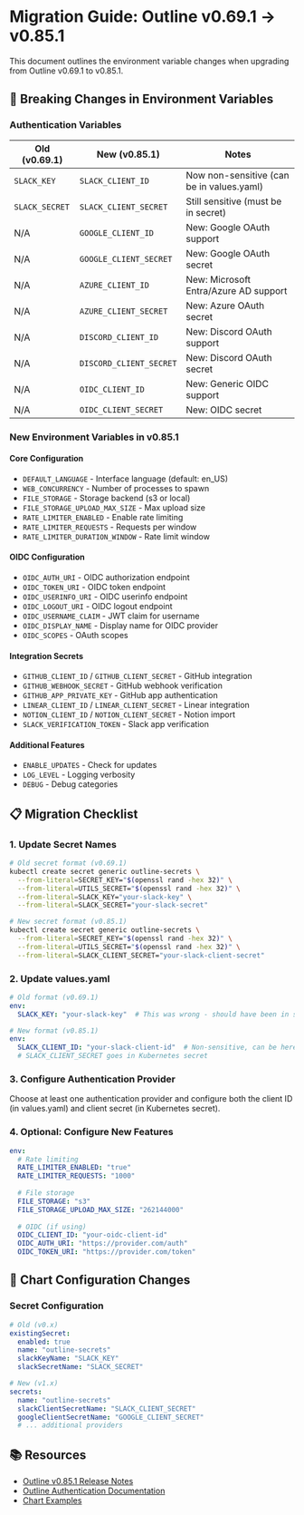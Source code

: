 # Migration Guide: Outline v0.69.1 → v0.85.1

This document outlines the environment variable changes when upgrading from Outline v0.69.1 to v0.85.1.

## 🚨 Breaking Changes in Environment Variables

### Authentication Variables

| **Old (v0.69.1)** | **New (v0.85.1)** | **Notes** |
|-------------------|-------------------|-----------|
| `SLACK_KEY` | `SLACK_CLIENT_ID` | Now non-sensitive (can be in values.yaml) |
| `SLACK_SECRET` | `SLACK_CLIENT_SECRET` | Still sensitive (must be in secret) |
| N/A | `GOOGLE_CLIENT_ID` | New: Google OAuth support |
| N/A | `GOOGLE_CLIENT_SECRET` | New: Google OAuth secret |
| N/A | `AZURE_CLIENT_ID` | New: Microsoft Entra/Azure AD support |
| N/A | `AZURE_CLIENT_SECRET` | New: Azure OAuth secret |
| N/A | `DISCORD_CLIENT_ID` | New: Discord OAuth support |
| N/A | `DISCORD_CLIENT_SECRET` | New: Discord OAuth secret |
| N/A | `OIDC_CLIENT_ID` | New: Generic OIDC support |
| N/A | `OIDC_CLIENT_SECRET` | New: OIDC secret |

### New Environment Variables in v0.85.1

#### Core Configuration
- `DEFAULT_LANGUAGE` - Interface language (default: en_US)
- `WEB_CONCURRENCY` - Number of processes to spawn
- `FILE_STORAGE` - Storage backend (s3 or local)
- `FILE_STORAGE_UPLOAD_MAX_SIZE` - Max upload size
- `RATE_LIMITER_ENABLED` - Enable rate limiting
- `RATE_LIMITER_REQUESTS` - Requests per window
- `RATE_LIMITER_DURATION_WINDOW` - Rate limit window

#### OIDC Configuration
- `OIDC_AUTH_URI` - OIDC authorization endpoint
- `OIDC_TOKEN_URI` - OIDC token endpoint  
- `OIDC_USERINFO_URI` - OIDC userinfo endpoint
- `OIDC_LOGOUT_URI` - OIDC logout endpoint
- `OIDC_USERNAME_CLAIM` - JWT claim for username
- `OIDC_DISPLAY_NAME` - Display name for OIDC provider
- `OIDC_SCOPES` - OAuth scopes

#### Integration Secrets
- `GITHUB_CLIENT_ID` / `GITHUB_CLIENT_SECRET` - GitHub integration
- `GITHUB_WEBHOOK_SECRET` - GitHub webhook verification
- `GITHUB_APP_PRIVATE_KEY` - GitHub app authentication
- `LINEAR_CLIENT_ID` / `LINEAR_CLIENT_SECRET` - Linear integration
- `NOTION_CLIENT_ID` / `NOTION_CLIENT_SECRET` - Notion import
- `SLACK_VERIFICATION_TOKEN` - Slack app verification

#### Additional Features
- `ENABLE_UPDATES` - Check for updates
- `LOG_LEVEL` - Logging verbosity
- `DEBUG` - Debug categories

## 📋 Migration Checklist

### 1. Update Secret Names
```bash
# Old secret format (v0.69.1)
kubectl create secret generic outline-secrets \
  --from-literal=SECRET_KEY="$(openssl rand -hex 32)" \
  --from-literal=UTILS_SECRET="$(openssl rand -hex 32)" \
  --from-literal=SLACK_KEY="your-slack-key" \
  --from-literal=SLACK_SECRET="your-slack-secret"

# New secret format (v0.85.1)
kubectl create secret generic outline-secrets \
  --from-literal=SECRET_KEY="$(openssl rand -hex 32)" \
  --from-literal=UTILS_SECRET="$(openssl rand -hex 32)" \
  --from-literal=SLACK_CLIENT_SECRET="your-slack-client-secret"
```

### 2. Update values.yaml
```yaml
# Old format (v0.69.1)
env:
  SLACK_KEY: "your-slack-key"  # This was wrong - should have been in secret

# New format (v0.85.1)
env:
  SLACK_CLIENT_ID: "your-slack-client-id"  # Non-sensitive, can be here
  # SLACK_CLIENT_SECRET goes in Kubernetes secret
```

### 3. Configure Authentication Provider
Choose at least one authentication provider and configure both the client ID (in values.yaml) and client secret (in Kubernetes secret).

### 4. Optional: Configure New Features
```yaml
env:
  # Rate limiting
  RATE_LIMITER_ENABLED: "true"
  RATE_LIMITER_REQUESTS: "1000"
  
  # File storage
  FILE_STORAGE: "s3"
  FILE_STORAGE_UPLOAD_MAX_SIZE: "262144000"
  
  # OIDC (if using)
  OIDC_CLIENT_ID: "your-oidc-client-id"
  OIDC_AUTH_URI: "https://provider.com/auth"
  OIDC_TOKEN_URI: "https://provider.com/token"
```

## 🔧 Chart Configuration Changes

### Secret Configuration
```yaml
# Old (v0.x)
existingSecret:
  enabled: true
  name: "outline-secrets"
  slackKeyName: "SLACK_KEY"
  slackSecretName: "SLACK_SECRET"

# New (v1.x)
secrets:
  name: "outline-secrets"
  slackClientSecretName: "SLACK_CLIENT_SECRET"
  googleClientSecretName: "GOOGLE_CLIENT_SECRET"
  # ... additional providers
```

## 📚 Resources

- [Outline v0.85.1 Release Notes](https://github.com/outline/outline/releases/tag/v0.85.1)
- [Outline Authentication Documentation](https://docs.getoutline.com/s/hosting)
- [Chart Examples](./examples/README.md)